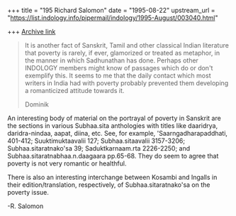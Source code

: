 +++
title = "195 Richard Salomon"
date = "1995-08-22"
upstream_url = "https://list.indology.info/pipermail/indology/1995-August/003040.html"

+++
[Archive link](https://list.indology.info/pipermail/indology/1995-August/003040.html)



> It is another fact of Sanskrit, Tamil and other classical Indian
> literature that poverty is rarely, if ever, glamorized or treated as
> metaphor, in the manner in which Sadhunathan has done.  Perhaps other
> INDOLOGY members might know of passages which do or don't exemplify
> this.  It seems to me that the daily contact which most writers in 
> India had with poverty probably prevented them developing a romanticized
> attitude towards it.
> 
> Dominik
> 

An interesting body of material on the portrayal of poverty in Sanskrit 
are the sections in various Subhaa.sita anthologies with titles like 
daaridrya, daridra-nindaa, 
aapat, diina, etc.  See, for example, 'Saarngadharapaddhati, 401-412; 
Suuktimuktaavalii 127; Subhaa.sitaavalii 3157-3206; 
Subhaa.sitaratnako'sa 39; Saduktkarnaam.rta 2226-2250; and 
Subhaa.sitaratnabhaa.n.daagaara pp.65-68. They do seem to agree that 
poverty is not very romantic or healthful.

 There is also an interesting interchange between Kosambi and Ingalls in 
their edition/translation, respectively, of Subhaa.sitaratnako'sa on the 
poverty issue.

-R. Salomon





